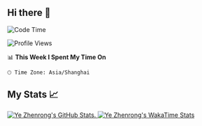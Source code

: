 ## Hi there 👋


<!--START_SECTION:waka-->
![Code Time](http://img.shields.io/badge/Code%20Time-138%20hrs%206%20mins-blue)

![Profile Views](http://img.shields.io/badge/Profile%20Views-56-blue)

📊 **This Week I Spent My Time On** 

```text
🕑︎ Time Zone: Asia/Shanghai
```


<!--END_SECTION:waka-->

## My Stats 📈

<a href="https://github.com/anuraghazra/github-readme-stats">
  <picture>
    <source media="(prefers-color-scheme: dark)" srcset="https://github-readme-stats.vercel.app/api?username=rooobinye&theme=dark&card_width=495">
    <img alt="Ye Zhenrong's GitHub Stats." src="https://github-readme-stats.vercel.app/api?username=rooobinye&theme=default&card_width=495">
  </picture>
</a>

<a href="https://github.com/anuraghazra/github-readme-stats">
  <picture>
    <source media="(prefers-color-scheme: dark)" srcset="https://github-readme-stats.vercel.app/api/wakatime?username=@rooobinye&theme=dark&langs_count=5&custom_title=Ye%20Zhenrong%27s%20WakaTime%20Stats%20(last%207%20days)&display_format=percent&card_width=495">
    <img alt="Ye Zhenrong's WakaTime Stats" src="https://github-readme-stats.vercel.app/api/wakatime?username=@rooobinye&theme=default&langs_count=5&custom_title=Ye%20Zhenrong%27s%20WakaTime%20Stats%20(last%207%20days)&display_format=percent&card_width=495">
  </picture>
</a>

<!--
**RooobinYe/RooobinYe** is a ✨ _special_ ✨ repository because its `README.md` (this file) appears on your GitHub profile.

Here are some ideas to get you started:

- 🔭 I’m currently working on ...
- 🌱 I’m currently learning ...
- 👯 I’m looking to collaborate on ...
- 🤔 I’m looking for help with ...
- 💬 Ask me about ...
- 📫 How to reach me: ...
- 😄 Pronouns: ...
- ⚡ Fun fact: ...
-->
